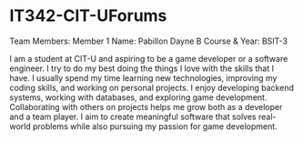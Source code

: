 # IT342-CIT-UForums

Team Members:
 Member 1
 Name: Pabillon Dayne B 
 Course & Year: BSIT-3
 
<Short Description about yourself>
  I am a student at CIT-U and aspiring to be a game developer or a software engineer. 
  I try to do my best doing the things I love with the skills that I have.
  I usually spend my time learning new technologies, improving my coding skills, and working on personal projects.
  I enjoy developing backend systems, working with databases, and exploring game development.
  Collaborating with others on projects helps me grow both as a developer and a team player.
  I aim to create meaningful software that solves real-world problems while also pursuing my passion for game development.
